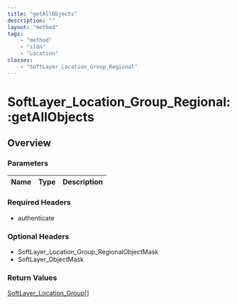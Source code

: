 ```yaml
---
title: "getAllObjects"
description: ""
layout: "method"
tags:
    - "method"
    - "sldn"
    - "Location"
classes:
    - "SoftLayer_Location_Group_Regional"
---
```

# SoftLayer_Location_Group_Regional::getAllObjects
## Overview 


### Parameters 
|Name | Type | Description |
| --- | --- | --- |


### Required Headers
* authenticate

### Optional Headers
* SoftLayer_Location_Group_RegionalObjectMask
* SoftLayer_ObjectMask

### Return Values
<a href='/reference/datatypes/SoftLayer_Location_Group'>SoftLayer_Location_Group[] </a>
